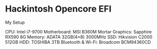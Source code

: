 # Hackintosh Opencore EFI

My Setup

CPU: Intel i7-9700
Motherboard: MSI B360M Mortar
Graphics: Sapphire RX590 8G
Memory: ADATA 32GB(4×8) 3000MHz
SSD: Hikvision C2000 512GB
HDD: TOSHIBA 3TB
Bluetooth & Wi-Fi: Broadcom BCM94360CD
